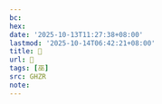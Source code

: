 ```yaml
---
bc:
hex:
date: '2025-10-13T11:27:38+08:00'
lastmod: '2025-10-14T06:42:21+08:00'
title: 󰘸
url: 󰘸
tags: [巫]
src: GHZR
note:
---
```

